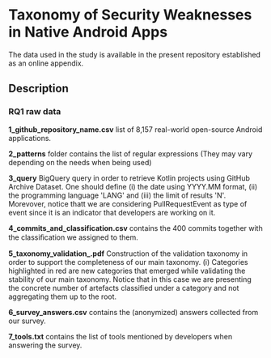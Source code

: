 # Taxonomy of Security Weaknesses in Native Android Apps

The data used in the study is available in the present repository established as an online appendix.

## Description

### RQ1 raw data

**1_github_repository_name.csv** list of 8,157 real-world open-source Android applications.

**2_patterns** folder contains the list of regular expressions (They may vary depending on the needs when being used)

**3_query** BigQuery query in order to retrieve Kotlin projects using GitHub Archive Dataset. One should define (i) the date using YYYY.MM format, (ii) the programming language 'LANG' and (iii) the limit of results 'N'. Morevover, notice thatt we are considering PullRequestEvent as type of event since it is an indicator that developers are working on it.

**4_commits_and_classification.csv** contains the 400 commits together with the classiﬁcation we assigned to them.

**5_taxonomy_validation_.pdf** Construction of the validation taxonomy in order to support the completeness of our main taxonomy. (i) Categories highlighted in red are new categories that emerged while validating the stability of our main taxonomy. Notice that in this case we are presenting the concrete number of artefacts classified under a category and not aggregating them up to the root. 

**6_survey_answers.csv** contains the (anonymized) answers collected from our survey.

**7_tools.txt** contains the list of tools mentioned by developers when answering the survey.
